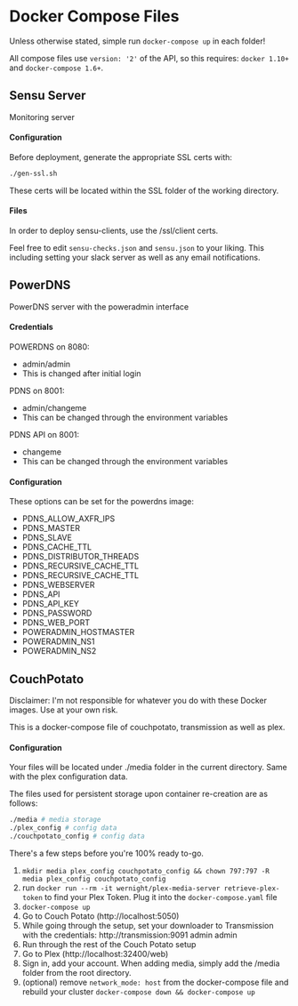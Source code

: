 # Docker Compose Files

Unless otherwise stated, simple run `docker-compose up` in each folder!

All compose files use `version: '2'` of the API, so this requires: `docker 1.10+` and `docker-compose 1.6+`.

## Sensu Server

Monitoring server

#### Configuration

Before deployment, generate the appropriate SSL certs with:
```sh
./gen-ssl.sh
```

These certs will be located within the SSL folder of the working directory.

#### Files

In order to deploy sensu-clients, use the /ssl/client certs.

Feel free to edit `sensu-checks.json` and `sensu.json` to your liking. This including setting your slack server as well as any email notifications.

## PowerDNS

PowerDNS server with the poweradmin interface

#### Credentials

POWERDNS on 8080: 
  - admin/admin
  - This is changed after initial login

PDNS on 8001:
  - admin/changeme
  - This can be changed through the environment variables

PDNS API on 8001:
  - changeme
  - This can be changed through the environment variables

#### Configuration

These options can be set for the powerdns image:

  - PDNS_ALLOW_AXFR_IPS
  - PDNS_MASTER
  - PDNS_SLAVE
  - PDNS_CACHE_TTL
  - PDNS_DISTRIBUTOR_THREADS
  - PDNS_RECURSIVE_CACHE_TTL
  - PDNS_RECURSIVE_CACHE_TTL
  - PDNS_WEBSERVER
  - PDNS_API
  - PDNS_API_KEY
  - PDNS_PASSWORD
  - PDNS_WEB_PORT
  - POWERADMIN_HOSTMASTER
  - POWERADMIN_NS1
  - POWERADMIN_NS2


## CouchPotato

Disclaimer: I'm not responsible for whatever you do with these Docker images. Use at your own risk.

This is a docker-compose file of couchpotato, transmission as well as plex.

#### Configuration

Your files will be located under ./media folder in the current directory.
Same with the plex configuration data.

The files used for persistent storage upon container re-creation are as follows:
```sh
./media # media storage
./plex_config # config data
./couchpotato_config # config data
```

There's a few steps before you're 100% ready to-go.

  1. `mkdir media plex_config couchpotato_config && chown 797:797 -R media plex_config couchpotato_config`
  2. run `docker run --rm -it wernight/plex-media-server retrieve-plex-token` to find your Plex Token. Plug it into the `docker-compose.yaml` file
  3. `docker-compose up`
  4. Go to Couch Potato (http://localhost:5050)
  5. While going through the setup, set your downloader to Transmission with the credentials:
    http://transmission:9091
    admin
    admin
  6. Run through the rest of the Couch Potato setup
  7. Go to Plex (http://localhost:32400/web)
  8. Sign in, add your account. When adding media, simply add the /media folder from the root directory.
  9. (optional) remove `network_mode: host` from the docker-compose file and rebuild your cluster `docker-compose down && docker-compose up`
